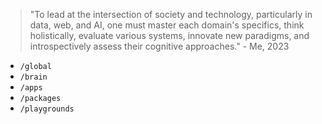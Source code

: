 > "To lead at the intersection of society and technology, particularly in data, web, and AI, one must master each domain's specifics, think holistically, evaluate various systems, innovate new paradigms, and introspectively assess their cognitive approaches." - Me, 2023

- `/global`
- `/brain`
- `/apps`
- `/packages`
- `/playgrounds`
